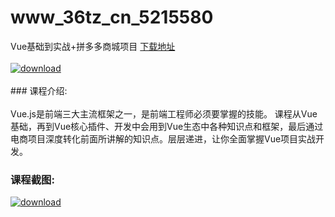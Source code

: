 # www_36tz_cn_5215580
Vue基础到实战+拼多多商城项目
[下载地址](http://www.36tz.cn/article/5215580 "下载地址")
<br/></br>[![download](http://36tz.cn/muke_img/2020_10_2-20-300x185.png "下载地址")](http://www.36tz.cn/article/5215580 "下载地址")
<br/></br>### 课程介绍:<br/></br>Vue.js是前端三大主流框架之一，是前端工程师必须要掌握的技能。
课程从Vue基础，再到Vue核心插件、开发中会用到Vue生态中各种知识点和框架，最后通过电商项目深度转化前面所讲解的知识点。层层递进，让你全面掌握Vue项目实战开发。

### 课程截图:
[![download](http://36tz.cn/muke_img/2020_10_1-23.png "下载地址")](http://www.36tz.cn/article/5215580 "下载地址")
